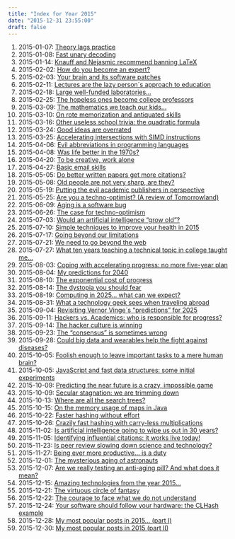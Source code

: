 ```yaml
---
title: "Index for Year 2015"
date: "2015-12-31 23:55:00"
draft: false
---
```


1. 2015-01-07: [Theory lags practice](/lemire/blog/2015/01-07-theory-lags-practice)
2. 2015-01-08: [Fast unary decoding](/lemire/blog/2015/01-08-fast-unary-decoding)
3. 2015-01-14: [Knauff and Nejasmic recommend banning LaTeX](/lemire/blog/2015/01-14-knauff-and-nejasmic-recommend-banning-latex)
4. 2015-02-02: [How do you become an expert?](/lemire/blog/2015/02-02-how-do-you-become-an-expert)
5. 2015-02-03: [Your brain and its software patches](/lemire/blog/2015/02-03-your-brain-and-its-software-patches)
6. 2015-02-11: [Lectures are the lazy person´s approach to education](/lemire/blog/2015/02-11-lectures-are-the-lazy-persons-approach-to-education)
7. 2015-02-18: [Large well-funded laboratories&#8230;](/lemire/blog/2015/02-18-large-well-funded-laboratories)
8. 2015-02-25: [The hopeless ones become college professors](/lemire/blog/2015/02-25-hopeless-ones)
9. 2015-03-09: [The mathematics we teach our kids&#8230;](/lemire/blog/2015/03-09-the-mathematics-we-teach-our-kids)
10. 2015-03-10: [On rote memorization and antiquated skills](/lemire/blog/2015/03-10-on-rote-memorization-and-antiquated-skills)
11. 2015-03-16: [Other useless school trivia: the quadratic formula](/lemire/blog/2015/03-16-other-useless-school-trivia-the-quadratic-formula)
12. 2015-03-24: [Good ideas are overrated](/lemire/blog/2015/03-24-good-ideas-are-overrated)
13. 2015-03-25: [Accelerating intersections with SIMD instructions](/lemire/blog/2015/03-25-accelerating-intersections-with-simd-instructions)
14. 2015-04-06: [Evil abbreviations in programming languages](/lemire/blog/2015/04-06-evil-abbreviations-in-programming-languages)
15. 2015-04-08: [Was life better in the 1970s?](/lemire/blog/2015/04-08-was-life-better-in-the-1970s)
16. 2015-04-20: [To be creative, work alone](/lemire/blog/2015/04-20-to-be-creative-work-lone)
17. 2015-04-27: [Basic email skills](/lemire/blog/2015/04-27-basic-email-skills)
18. 2015-05-05: [Do better written papers get more citations?](/lemire/blog/2015/05-05-do-better-written-papers-get-more-citations)
19. 2015-05-08: [Old people are not very sharp, are they?](/lemire/blog/2015/05-08-old-people-are-not-very-sharp-are-they)
20. 2015-05-19: [Putting the evil academic publishers in perspective](/lemire/blog/2015/05-19-putting-the-evil-academic-publishers-in-perspective)
21. 2015-05-25: [Are you a techno-optimist? (A review of Tomorrowland)](/lemire/blog/2015/05-25-are-you-a-techno-optimist-a-review-of-tomorrowland)
22. 2015-06-09: [Aging is a software bug](/lemire/blog/2015/06-09-aging-software-bug)
23. 2015-06-26: [The case for techno-optimism](/lemire/blog/2015/06-26-the-case-for-techno-optimism)
24. 2015-07-03: [Would an artificial intelligence &#8220;grow old&#8221;?](/lemire/blog/2015/07-03-would-an-artificial-intelligence-grow-old)
25. 2015-07-10: [Simple techniques to improve your health in 2015](/lemire/blog/2015/07-10-simple-techniques-to-improve-your-health-in-2015)
26. 2015-07-17: [Going beyond our limitations](/lemire/blog/2015/07-17-going-beyond-our-limitations)
27. 2015-07-21: [We need to go beyond the web](/lemire/blog/2015/07-21-we-need-to-go-beyond-the-web)
28. 2015-07-27: [What ten years teaching a technical topic in college taught me&#8230;](/lemire/blog/2015/07-27-what-ten-years-teaching-a-technical-topic-in-college-taught-me)
29. 2015-08-03: [Coping with accelerating progress: no more five-year plan](/lemire/blog/2015/08-03-coping-with-accelerating-progress-no-more-five-year-plan)
30. 2015-08-04: [My predictions for 2040](/lemire/blog/2015/08-04-my-predictions-for-2040)
31. 2015-08-10: [The exponential cost of progress](/lemire/blog/2015/08-10-the-exponential-cost-of-progress)
32. 2015-08-14: [The dystopia you should fear](/lemire/blog/2015/08-14-the-dystopia-you-should-fear)
33. 2015-08-19: [Computing in 2025&#8230; what can we expect?](/lemire/blog/2015/08-19-computing-in-2025-what-can-we-expect)
34. 2015-08-31: [What a technology geek sees when traveling abroad](/lemire/blog/2015/08-31-what-a-technology-geek-sees-when-traveling-abroad)
35. 2015-09-04: [Revisiting Vernor Vinge´s &#8220;predictions&#8221; for 2025](/lemire/blog/2015/09-04-revisiting-vernor-vinges-predictions-for-2025)
36. 2015-09-11: [Hackers vs. Academics: who is responsible for progress?](/lemire/blog/2015/09-11-hackers-vs-academics-who-is-responsible-for-progress)
37. 2015-09-14: [The hacker culture is winning](/lemire/blog/2015/09-14-the-hacker-culture-is-winning)
38. 2015-09-23: [The &#8220;consensus&#8221; is sometimes wrong](/lemire/blog/2015/09-23-the-consensus-is-sometimes-wrong)
39. 2015-09-28: [Could big data and wearables help the fight against diseases?](/lemire/blog/2015/09-28-could-big-data-and-wearables-help-the-fight-against-diseases)
40. 2015-10-05: [Foolish enough to leave important tasks to a mere human brain?](/lemire/blog/2015/10-05-foolish-enough-to-leave-important-tasks-to-a-mere-human-brain)
41. 2015-10-05: [JavaScript and fast data structures: some initial experiments](/lemire/blog/2015/10-05-javascript-and-fast-data-structures-some-initial-experiments)
42. 2015-10-09: [Predicting the near future is a crazy, impossible game](/lemire/blog/2015/10-09-predicting-the-near-future-is-a-crazy-impossible-game)
43. 2015-10-09: [Secular stagnation: we are trimming down](/lemire/blog/2015/10-09-secular-stagnation-we-are-trimming-down)
44. 2015-10-13: [Where are all the search trees?](/lemire/blog/2015/10-13-where-are-all-the-search-trees)
45. 2015-10-15: [On the memory usage of maps in Java](/lemire/blog/2015/10-15-on-the-memory-usage-of-maps-in-java)
46. 2015-10-22: [Faster hashing without effort](/lemire/blog/2015/10-22-faster-hashing-without-effort)
47. 2015-10-26: [Crazily fast hashing with carry-less multiplications](/lemire/blog/2015/10-26-crazily-fast-hashing-with-carry-less-multiplications)
48. 2015-11-02: [Is artificial intelligence going to wipe us out in 30 years?](/lemire/blog/2015/11-02-is-artificial-intelligence-going-to-wipe-us-out-in-30-years)
49. 2015-11-05: [Identifying influential citations: it works live today!](/lemire/blog/2015/11-05-identifying-influential-citations-it-works-live-today)
50. 2015-11-23: [Is peer review slowing down science and technology?](/lemire/blog/2015/11-23-is-peer-review-slowing-down-science-and-technology)
51. 2015-11-27: [Being ever more productive&#8230; is a duty](/lemire/blog/2015/11-27-being-ever-more-productive-is-a-duty)
52. 2015-12-01: [The mysterious aging of astronauts](/lemire/blog/2015/12-01-the-mysterious-aging-of-astronauts)
53. 2015-12-07: [Are we really testing an anti-aging pill? And what does it mean?](/lemire/blog/2015/12-07-are-we-really-testing-an-anti-aging-pill-and-what-does-it-mean)
54. 2015-12-15: [Amazing technologies from the year 2015&#8230;](/lemire/blog/2015/12-15-amazing-technologies-from-the-year-2015)
55. 2015-12-21: [The virtuous circle of fantasy](/lemire/blog/2015/12-21-the-virtuous-circle-of-fantasy)
56. 2015-12-22: [The courage to face what we do not understand](/lemire/blog/2015/12-22-the-courage-to-face-what-we-do-not-understand)
57. 2015-12-24: [Your software should follow your hardware: the CLHash example](/lemire/blog/2015/12-24-your-software-should-follow-your-hardware-the-clhash-example)
58. 2015-12-28: [My most popular posts in 2015&#8230; (part I)](/lemire/blog/2015/12-28-my-most-popular-posts-in-2015-part-i)
59. 2015-12-30: [My most popular posts in 2015 (part II)](/lemire/blog/2015/12-30-my-most-popular-posts-in-2015-part-ii)




